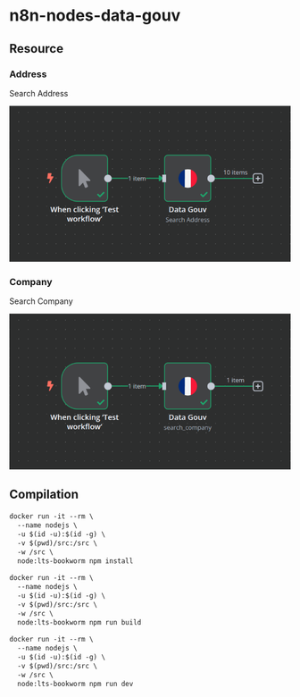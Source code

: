 # n8n-nodes-data-gouv

## Resource

### Address

Search Address

![search_address.png](docs/search_address.png)

### Company

Search Company

![search_company.png](docs/search_company.png)

## Compilation

```shell
docker run -it --rm \
  --name nodejs \
  -u $(id -u):$(id -g) \
  -v $(pwd)/src:/src \
  -w /src \
  node:lts-bookworm npm install
```

```shell
docker run -it --rm \
  --name nodejs \
  -u $(id -u):$(id -g) \
  -v $(pwd)/src:/src \
  -w /src \
  node:lts-bookworm npm run build
```

```shell
docker run -it --rm \
  --name nodejs \
  -u $(id -u):$(id -g) \
  -v $(pwd)/src:/src \
  -w /src \
  node:lts-bookworm npm run dev
```
